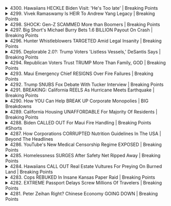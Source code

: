 <details>
<summary>4300. Hawaiians HECKLE Biden Visit: 'He's Too late' | Breaking Points</summary><br>

<a href="https://www.youtube.com/watch?v=AMMBoUMDQHI" target="_blank">
    <img src="https://img.youtube.com/vi/AMMBoUMDQHI/maxresdefault.jpg" 
        alt="[Youtube]" width="200">
</a>

# Hawaiians HECKLE Biden Visit: 'He's Too late' | Breaking Points


</details>

<details>
<summary>4299. Vivek Ramaswamy Is HEIR To Andrew Yang Legacy | Breaking Points</summary><br>

<a href="https://www.youtube.com/watch?v=hsRG6kTM_lo" target="_blank">
    <img src="https://img.youtube.com/vi/hsRG6kTM_lo/maxresdefault.jpg" 
        alt="[Youtube]" width="200">
</a>

# Vivek Ramaswamy Is HEIR To Andrew Yang Legacy | Breaking Points


</details>

<details>
<summary>4298. SHOCK: Gen-Z SCAMMED More than Boomers | Breaking Points</summary><br>

<a href="https://www.youtube.com/watch?v=pUj4Sch1ByE" target="_blank">
    <img src="https://img.youtube.com/vi/pUj4Sch1ByE/maxresdefault.jpg" 
        alt="[Youtube]" width="200">
</a>

# SHOCK: Gen-Z SCAMMED More than Boomers | Breaking Points


</details>

<details>
<summary>4297. Big Short's Michael Burry Bets 1.6 BILLION Payout On Crash | Breaking Points</summary><br>

<a href="https://www.youtube.com/watch?v=DGAJYz25XL4" target="_blank">
    <img src="https://img.youtube.com/vi/DGAJYz25XL4/maxresdefault.jpg" 
        alt="[Youtube]" width="200">
</a>

# Big Short's Michael Burry Bets 1.6 BILLION Payout On Crash | Breaking Points


</details>

<details>
<summary>4296. Hunter Whistleblowers TARGETED Amid Legal Insanity | Breaking Points</summary><br>

<a href="https://www.youtube.com/watch?v=w0-0rFsmIEs" target="_blank">
    <img src="https://img.youtube.com/vi/w0-0rFsmIEs/maxresdefault.jpg" 
        alt="[Youtube]" width="200">
</a>

# Hunter Whistleblowers TARGETED Amid Legal Insanity | Breaking Points


</details>

<details>
<summary>4295. Deplorable 2.0?: Trump Voters 'Listless Vessels,' DeSantis Says | Breaking Points</summary><br>

<a href="https://www.youtube.com/watch?v=l_3LNoVri2A" target="_blank">
    <img src="https://img.youtube.com/vi/l_3LNoVri2A/maxresdefault.jpg" 
        alt="[Youtube]" width="200">
</a>

# Deplorable 2.0?: Trump Voters 'Listless Vessels,' DeSantis Says | Breaking Points


</details>

<details>
<summary>4294. Republican Voters Trust TRUMP More Than Family, GOD | Breaking Points</summary><br>

<a href="https://www.youtube.com/watch?v=79xVhtD8-ow" target="_blank">
    <img src="https://img.youtube.com/vi/79xVhtD8-ow/maxresdefault.jpg" 
        alt="[Youtube]" width="200">
</a>

# Republican Voters Trust TRUMP More Than Family, GOD | Breaking Points


</details>

<details>
<summary>4293. Maui Emergency Chief RESIGNS Over Fire Failures | Breaking Points</summary><br>

<a href="https://www.youtube.com/watch?v=o9p7OOjwM1w" target="_blank">
    <img src="https://img.youtube.com/vi/o9p7OOjwM1w/maxresdefault.jpg" 
        alt="[Youtube]" width="200">
</a>

# Maui Emergency Chief RESIGNS Over Fire Failures | Breaking Points


</details>

<details>
<summary>4292. Trump SNUBS Fox Debate With Tucker Interview | Breaking Points</summary><br>

<a href="https://www.youtube.com/watch?v=P5kJ_FwW9C8" target="_blank">
    <img src="https://img.youtube.com/vi/P5kJ_FwW9C8/maxresdefault.jpg" 
        alt="[Youtube]" width="200">
</a>

# Trump SNUBS Fox Debate With Tucker Interview | Breaking Points


</details>

<details>
<summary>4291. BREAKING: California REELS As Hurricane Meets Earthquake | Breaking Points</summary><br>

<a href="https://www.youtube.com/watch?v=EdiQtbzk-7s" target="_blank">
    <img src="https://img.youtube.com/vi/EdiQtbzk-7s/maxresdefault.jpg" 
        alt="[Youtube]" width="200">
</a>

# BREAKING: California REELS As Hurricane Meets Earthquake | Breaking Points


</details>

<details>
<summary>4290. How YOU Can Help BREAK UP Corporate Monopolies | BIG Breakdowns</summary><br>

<a href="https://www.youtube.com/watch?v=_L8wtOAWrn0" target="_blank">
    <img src="https://img.youtube.com/vi/_L8wtOAWrn0/maxresdefault.jpg" 
        alt="[Youtube]" width="200">
</a>

# How YOU Can Help BREAK UP Corporate Monopolies | BIG Breakdowns


</details>

<details>
<summary>4289. California Housing UNAFFORDABLE For Majority Of Residents | Breaking Points</summary><br>

<a href="https://www.youtube.com/watch?v=E43-1WFi968" target="_blank">
    <img src="https://img.youtube.com/vi/E43-1WFi968/maxresdefault.jpg" 
        alt="[Youtube]" width="200">
</a>

# California Housing UNAFFORDABLE For Majority Of Residents | Breaking Points


</details>

<details>
<summary>4288. Biden CALLED OUT For Maui Fire Handling | Breaking Points #Shorts</summary><br>

<a href="https://www.youtube.com/watch?v=4VZ_fTstNaI" target="_blank">
    <img src="https://img.youtube.com/vi/4VZ_fTstNaI/maxresdefault.jpg" 
        alt="[Youtube]" width="200">
</a>

# Biden CALLED OUT For Maui Fire Handling | Breaking Points #Shorts


</details>

<details>
<summary>4287. How Corporations CORRUPTED Nutrition Guidelines In The USA | Beyond The Headlines</summary><br>

<a href="https://www.youtube.com/watch?v=YHrY2QNrCQk" target="_blank">
    <img src="https://img.youtube.com/vi/YHrY2QNrCQk/maxresdefault.jpg" 
        alt="[Youtube]" width="200">
</a>

# How Corporations CORRUPTED Nutrition Guidelines In The USA | Beyond The Headlines


</details>

<details>
<summary>4286. YouTube's New Medical Censorship Regime EXPOSED | Breaking Points</summary><br>

<a href="https://www.youtube.com/watch?v=ep2Ur4sxQSI" target="_blank">
    <img src="https://img.youtube.com/vi/ep2Ur4sxQSI/maxresdefault.jpg" 
        alt="[Youtube]" width="200">
</a>

# YouTube's New Medical Censorship Regime EXPOSED | Breaking Points


</details>

<details>
<summary>4285. Homelessness SURGES After Safety Net Ripped Away | Breaking Points</summary><br>

<a href="https://www.youtube.com/watch?v=Se8VfMF5oL0" target="_blank">
    <img src="https://img.youtube.com/vi/Se8VfMF5oL0/maxresdefault.jpg" 
        alt="[Youtube]" width="200">
</a>

# Homelessness SURGES After Safety Net Ripped Away | Breaking Points


</details>

<details>
<summary>4284. Hawaiians CALL OUT Real Estate Vultures For Preying On Burned Land | Breaking Points</summary><br>

<a href="https://www.youtube.com/watch?v=elOhpB2hiXc" target="_blank">
    <img src="https://img.youtube.com/vi/elOhpB2hiXc/maxresdefault.jpg" 
        alt="[Youtube]" width="200">
</a>

# Hawaiians CALL OUT Real Estate Vultures For Preying On Burned Land | Breaking Points


</details>

<details>
<summary>4283. Cops REBUKED In Insane Kansas Paper Raid | Breaking Points</summary><br>

<a href="https://www.youtube.com/watch?v=r-g2hze-4-g" target="_blank">
    <img src="https://img.youtube.com/vi/r-g2hze-4-g/maxresdefault.jpg" 
        alt="[Youtube]" width="200">
</a>

# Cops REBUKED In Insane Kansas Paper Raid | Breaking Points


</details>

<details>
<summary>4282. EXTREME Passport Delays Screw Millions Of Travelers | Breaking Points</summary><br>

<a href="https://www.youtube.com/watch?v=Bw0_UC1kD7g" target="_blank">
    <img src="https://img.youtube.com/vi/Bw0_UC1kD7g/maxresdefault.jpg" 
        alt="[Youtube]" width="200">
</a>

# EXTREME Passport Delays Screw Millions Of Travelers | Breaking Points


</details>

<details>
<summary>4281. Peter Zeihan Right? Chinese Economy GOING DOWN | Breaking Points</summary><br>

<a href="https://www.youtube.com/watch?v=ANAZaWPimRQ" target="_blank">
    <img src="https://img.youtube.com/vi/ANAZaWPimRQ/maxresdefault.jpg" 
        alt="[Youtube]" width="200">
</a>

# Peter Zeihan Right? Chinese Economy GOING DOWN | Breaking Points


</details>

